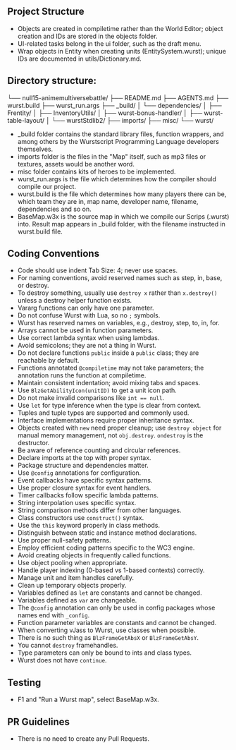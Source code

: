 ## Project Structure
- Objects are created in compiletime rather than the World Editor; object creation and IDs are stored in the objects folder.
- UI-related tasks belong in the ui folder, such as the draft menu.
- Wrap objects in Entity when creating units (EntitySystem.wurst); unique IDs are documented in utils/Dictionary.md.

## Directory structure:
└── null15-animemultiversebattle/
    ├── README.md
    ├── AGENTS.md
    ├── wurst.build
    ├── wurst_run.args
    ├── _build/
    │   └── dependencies/
    │       ├── Frentity/
    │       ├── InventoryUtils/
    │       ├── wurst-bonus-handler/
    │       ├── wurst-table-layout/
    │       └── wurstStdlib2/
    ├── imports/
    ├── misc/
    └── wurst/

- _build folder contains the standard library files, function wrappers, and among others by the Wurstscript Programming Language developers themselves.
- imports folder is the files in the "Map" itself, such as mp3 files or textures, assets would be another word.
- misc folder contains kits of heroes to be implemented.
- wurst_run.args is the file which determines how the compiler should compile our project.
- wurst.build is the file which determines how many players there can be, which team they are in, map name, developer name, filename, dependencies and so on.
- BaseMap.w3x is the source map in which we compile our Scrips (.wurst) into. Result map appears in _build folder, with the filename instructed in wurst.build file.

## Coding Conventions
- Code should use indent Tab Size: 4; never use spaces.
- For naming conventions, avoid reserved names such as step, in, base, or destroy.
- To destroy something, usually use `destroy x` rather than `x.destroy()` unless a destroy helper function exists.
- Vararg functions can only have one parameter.
- Do not confuse Wurst with Lua, so no `;` symbols.
- Wurst has reserved names on variables, e.g., destroy, step, to, in, for.
- Arrays cannot be used in function parameters.
- Use correct lambda syntax when using lambdas.
- Avoid semicolons; they are not a thing in Wurst.
- Do not declare functions `public` inside a `public` class; they are reachable by default.
- Functions annotated `@compiletime` may not take parameters; the annotation runs the function at compiletime.
- Maintain consistent indentation; avoid mixing tabs and spaces.
- Use `BlzGetAbilityIcon(unitID)` to get a unit icon path.
- Do not make invalid comparisons like `int == null`.
- Use `let` for type inference when the type is clear from context.
- Tuples and tuple types are supported and commonly used.
- Interface implementations require proper inheritance syntax.
- Objects created with `new` need proper cleanup; use `destroy object` for manual memory management, not `obj.destroy`. `ondestroy` is the destructor.
- Be aware of reference counting and circular references.
- Declare imports at the top with proper syntax.
- Package structure and dependencies matter.
- Use `@config` annotations for configuration.
- Event callbacks have specific syntax patterns.
- Use proper closure syntax for event handlers.
- Timer callbacks follow specific lambda patterns.
- String interpolation uses specific syntax.
- String comparison methods differ from other languages.
- Class constructors use `construct()` syntax.
- Use the `this` keyword properly in class methods.
- Distinguish between static and instance method declarations.
- Use proper null-safety patterns.
- Employ efficient coding patterns specific to the WC3 engine.
- Avoid creating objects in frequently called functions.
- Use object pooling when appropriate.
- Handle player indexing (0-based vs 1-based contexts) correctly.
- Manage unit and item handles carefully.
- Clean up temporary objects properly.
- Variables defined as `let` are constants and cannot be changed.
- Variables defined as `var` are changeable.
- The `@config` annotation can only be used in config packages whose names end with `_config`.
- Function parameter variables are constants and cannot be changed.
- When converting vJass to Wurst, use classes when possible.
- There is no such thing as `BlzFrameGetAbsX` or `BlzFrameGetAbsY`.
- You cannot `destroy` framehandles.
- Type parameters can only be bound to ints and class types.
- Wurst does not have `continue`.

## Testing
- F1 and "Run a Wurst map", select BaseMap.w3x.

## PR Guidelines
- There is no need to create any Pull Requests.